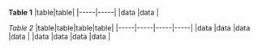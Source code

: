 

**Table 1**
|table|table|
|-----|-----|
|data |data |

*Table 2*
|table|table|table|table|
|-----|-----|-----|-----|
|data |data |data |data |
|data |data |data |data |
